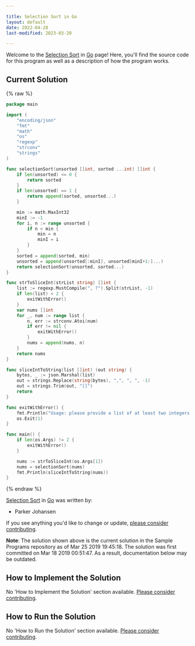 ```yaml
---

title: Selection Sort in Go
layout: default
date: 2022-04-28
last-modified: 2023-03-20

---
```


Welcome to the [Selection Sort](https://sampleprograms.io/projects/selection-sort) in [Go](https://sampleprograms.io/languages/go) page! Here, you'll find the source code for this program as well as a description of how the program works.

## Current Solution

{% raw %}

```go
package main

import (
	"encoding/json"
	"fmt"
	"math"
	"os"
	"regexp"
	"strconv"
	"strings"
)

func selectionSort(unsorted []int, sorted ...int) []int {
	if len(unsorted) <= 0 {
		return sorted
	}
	if len(unsorted) == 1 {
		return append(sorted, unsorted...)
	}

	min := math.MaxInt32
	minI := -1
	for i, n := range unsorted {
		if n < min {
			min = n
			minI = i
		}
	}
	sorted = append(sorted, min)
	unsorted = append(unsorted[:minI], unsorted[minI+1:]...)
	return selectionSort(unsorted, sorted...)
}

func strToSliceInt(strList string) []int {
	list := regexp.MustCompile(", ?").Split(strList, -1)
	if len(list) < 2 {
		exitWithError()
	}
	var nums []int
	for _, num := range list {
		n, err := strconv.Atoi(num)
		if err != nil {
			exitWithError()
		}
		nums = append(nums, n)
	}
	return nums
}

func sliceIntToString(list []int) (out string) {
	bytes, _ := json.Marshal(list)
	out = strings.Replace(string(bytes), ",", ", ", -1)
	out = strings.Trim(out, "[]")
	return
}

func exitWithError() {
	fmt.Println("Usage: please provide a list of at least two integers to sort in the format \"1, 2, 3, 4, 5\"")
	os.Exit(1)
}

func main() {
	if len(os.Args) != 2 {
		exitWithError()
	}

	nums := strToSliceInt(os.Args[1])
	nums = selectionSort(nums)
	fmt.Println(sliceIntToString(nums))
}
```

{% endraw %}

[Selection Sort](https://sampleprograms.io/projects/selection-sort) in [Go](https://sampleprograms.io/languages/go) was written by:

- Parker Johansen

If you see anything you'd like to change or update, [please consider contributing](https://github.com/TheRenegadeCoder/sample-programs).

**Note**: The solution shown above is the current solution in the Sample Programs repository as of Mar 25 2019 19:45:18. The solution was first committed on Mar 18 2019 00:51:47. As a result, documentation below may be outdated.

## How to Implement the Solution

No 'How to Implement the Solution' section available. [Please consider contributing](https://github.com/TheRenegadeCoder/sample-programs-website).

## How to Run the Solution

No 'How to Run the Solution' section available. [Please consider contributing](https://github.com/TheRenegadeCoder/sample-programs-website).